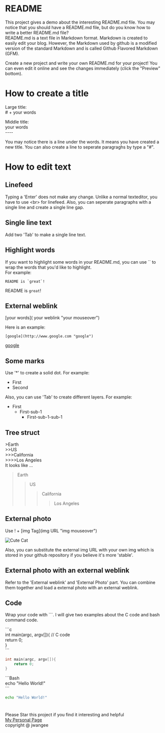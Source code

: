 # README
This project gives a demo about the interesting README.md file. You may notice that you should have a README.md file, but do you know how to write a better README.md file?<br>
README.md is a text file in Markdown format. Markdown is created to easily edit your blog. However, the Markdown used by github is a modified version of the standard Markdown and is called Github Flavored Markdown (GFM).

Create a new project and write your own README.md for your project! You can even edit it online and see the changes immediately (click the "Preview" bottom).<br>

# How to create a title
Large title:<br>
\# + your words

Middle title:<br>
your words<br>
\----

You may notice there is a line under the words. It means you have created a new title. You can also create a line to seperate paragraghs by type a "#".

# How to edit text

## Linefeed
Typing a 'Enter' does not make any change. Unlike a normal texteditor, you have to use \<br> for linefeed. Also, you can seperate paragraphs with a single line and create a single line gap.
## Single line text
Add two 'Tab' to make a single line text.
## Highlight words

If you want to highlight some words in your README.md, you can use \`\` to wrap the words that you'd like to highlight.<br>
For example:
```
README is `great`!
```
README is `great`!

## External weblink

[your words]( your weblink "your mouseover")

Here is an example:
```
[google](http://www.google.com "google")
```
[google](http://www.google.com "google")

## Some marks

Use '*' to create a solid dot. For example:
* First
* Second

Also, you can use 'Tab' to create different layers. For example:
* First
	* First-sub-1
		* First-sub-1-sub-1

## Tree struct

\>Earth<br>
\>>US<br>
\>>>California<br>
\>>>>Los Angeles<br>
It looks like ...
>Earth
>>US
>>>California
>>>>Los Angeles

## External photo

Use ! + [img Tag](img URL "img mouseover")

![Cute Cat](https://s-media-cache-ak0.pinimg.com/736x/ba/03/23/ba03237a6d6499f0e2633314826e1526--cutest-animals-baby-animals.jpg "Cute Cat")

Also, you can substitute the external img URL with your own img which is stored in your github repository if you believe it's more 'stable'.

## External photo with an external weblink

Refer to the 'External weblink' and 'External Photo' part. You can combine them together and load a external photo with an external weblink.

## Code

Wrap your code with \```. I will give two examples about the C code and bash command code.

\```c<br>
int main(argc, argv[]){ // C code <br>
	return 0; <br>
} <br>
\```

```c
int main(argc, argv[]){
	return 0;
}
```

\```Bash<br>
echo "Hello World!"<br>
\```

```Bash
echo "Hello World!"
```

#
Please Star this project if you find it interesting and helpful<br>
[My Personal Page](http://jwangee.github.io "jwangee")<br>
copyright @ jwangee







